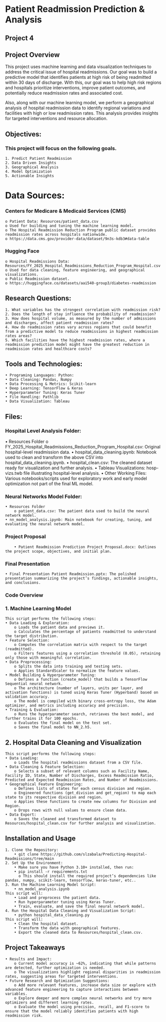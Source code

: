 # Patient Readmission Prediction & Analysis
## Project 4

## Project Overview
This project uses machine learning and data visualization techniques to address the critical issue of hospital readmissions. Our goal was to build a predictive model that identifies patients at high risk of being readmitted within 30 days of discharge. With this, our goal was to help high risk regions and hospitals prioritize interventions, improve patient outcomes, and potentially reduce readmission rates and associated cost.

Also, along with our machine learning model, we perform a geographical analysis of hospital readmission data to identify regional variations and facilities with high or low readmission rates. This analysis provides insights for targeted interventions and resource allocation.

## Objectives: 
### This project will focus on the following goals. 
    1. Predict Patient Readmission 
    2. Data Driven Insights
    3. Geographical Analysis
    4. Model Optimization
    5. Actionable Insights

# Data Sources:
### Centers for Medicare & Medicaid Services (CMS)
    o Patient Data: Resources/patient_data.csv
    o Used for building and tuning the machine learning model.
    o The Hospital Readmission Reduction Program public dataset provides readmission rates across hospitals nationwide. 
    o https://data.cms.gov/provider-data/dataset/9n3s-kdb3#data-table
### Hugging Face
    o Hospital Readmissions Data: Resources/FY_2025_Hospital_Readmissions_Reduction_Program_Hospital.csv
    o Used for data cleaning, feature engineering, and geographical visualizations.
    o Public Readmission dataset.
    o https://huggingface.co/datasets/aai540-group3/diabetes-readmission
    
## Research Questions: 
    1. What variables has the strongest correlation with readmission risk?
    2. Does the length of stay influence the probability of readmission?
    3. How does hospital volume, as measured by the number of admissions and discharges, affect patient readmission rates?
    4. How do readmission rates vary across regions that could benefit from a predictive model to reduce readmissions in highest readmission rates areas?
    5. Which facilities have the highest readmission rates, where a readmission prediction model might have the greatest reduction in readmission rates and healthcare costs?
    
## Tools and Technologies:
    • Programing Languages: Python:
    • Data Cleaning: Pandas, Numpy
    • Data Processing & Metrics: Scikit-learn
    • Deep Learning: TensorFlow & Keras
    • Hyperparameter Tuning: Keras Tuner
    • File Handling: Pathlib
    • Data Visualization: Tableau
    
## Files:
### Hospital Level Analysis Folder:
• Resources Folder
    o FY_2025_Hospital_Readmissions_Reduction_Program_Hospital.csv: Original hospital-level readmission data.
• hospital_data_cleaning.ipynb: Notebook used to clean and transform the above CSV into hospital_data_cleaning.ipynb.
• hospital_clean.csv: The cleaned dataset ready for visualization and further analysis.
• Tableau Visualizations: hosp-vizs.twb file illustrating hospital-level analysis.
• Other Working Files: Various notebooks/scripts used for exploratory work and early model optimization not part of the final ML model.
### Neural Networks Model Folder:
    • Resources Folder
        o patient_data.csv: The patient data used to build the neural network model.
    • nn_model_analysis.ipynb: Main notebook for creating, tuning, and evaluating the neural network model.
### Project Proposal
        • Patient Readmission Prediction Project Proposal.docx: Outlines the project scope, objectives, and initial plan.
### Final Presentation
    • Final Presentation Patient Readmission.pptx: The polished presentation summarizing the project’s findings, actionable insights, and conclusions.
    
### Code Overview
### 1. Machine Learning Model
    This script performs the following steps:
    • Data Loading & Exploration:
        o Loads the patient data and previews it.
        o Calculates the percentage of patients readmitted to understand the target distribution.
    • Feature Selection:
        o Computes the correlation matrix with respect to the target (readmitted).
        o Filters features using a correlation threshold (0.05), retaining only those with meaningful correlation.
    • Data Preprocessing:
        o Splits the data into training and testing sets.
        o Applies StandardScaler to normalize the feature values.
    • Model Building & Hyperparameter Tuning:
        o Defines a function (create_model) that builds a TensorFlow Sequential neural network.
        o The architecture (number of layers, units per layer, and activation functions) is tuned using Keras Tuner (Hyperband) based on validation accuracy.
        o The model is compiled with binary cross-entropy loss, the Adam optimizer, and metrics including accuracy and precision.
    • Training & Evaluation:
        o Runs the hyperparameter search, retrieves the best model, and further trains it for 100 epochs.
        o Evaluates the final model on the test set.
        o Saves the final model to NN_2.h5.
## 2. Hospital Data Cleaning and Visualization
    This script performs the following steps:
    • Data Loading:
        o Loads the hospital readmissions dataset from a CSV file.
    • Data Cleaning & Feature Selection:
        o Selects a subset of relevant columns such as Facility Name, Facility ID, State, Number of Discharges, Excess Readmission Ratio, Predicted and Expected Readmission Rates, and Number of Readmissions.
    • Geographical Feature Engineering:
        o Defines lists of states for each census division and region.
        o Engineered functions (get_division and get_region) to map each state to its respective division and region.
        o Applies these functions to create new columns for Division and Region.
        o Drops rows with null values to ensure clean data.
    • Data Export:
        o Saves the cleaned and transformed dataset to Resources/hospital_clean.csv for further analysis and visualization.
    
## Installation and Usage
    1. Clone the Repository:
        • git clone https://github.com/slzabala/Predicting-Hospital-Readmissions/tree/main
    2. Set Up the Environment: 
        • Make sure you have Python 3.10+ installed, then run:
        • pip install -r requirements.txt
          o This should install the required project’s dependencies like pandas, numpy, scikit-learn, tensorflow, keras-tuner, etc..
    3. Run the Machine Learning Model Script:
        • nn_model_analysis.ipynb 
    This script will:
        • Load and preprocess the patient data.
        • Run hyperparameter tuning using Keras Tuner.
        • Train, evaluate, and save the final neural network model.
    4. Run the Hospital Data Cleaning and Visualization Script:
        • python hospital_data_cleaning.py
    This script will:
        • Clean the hospital dataset.
        • Transform the data with geographical features.
        • Export the cleaned data to Resources/hospital_clean.csv.
        
## Project Takeaways
    • Results and Impact: 
        o Current model accuracy is ~62%, indicating that while patterns are detected, further optimization is needed.
        o The visualizations highlight regional disparities in readmission rates, suggesting areas for targeted interventions.
    • Future Research and Optimization Suggestions: 
        o Add more relevant features, increase data size or explore with advanced feature engineering to capture interactions between variables.
        o Explore deeper and more complex neural networks and try more optimizers and different learning rates. 
        o Evaluate the model using precision, recall, and F1-score to ensure that the model reliably identifies patients with high readmission risk. 